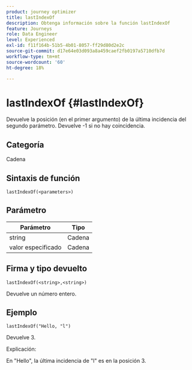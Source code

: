 ```yaml
---
product: journey optimizer
title: lastIndexOf
description: Obtenga información sobre la función lastIndexOf
feature: Journeys
role: Data Engineer
level: Experienced
exl-id: f11f164b-51b5-4b01-8057-ff29d80d2e2c
source-git-commit: d17e64e03d093a8a459caef2fb0197a5710dfb7d
workflow-type: tm+mt
source-wordcount: '60'
ht-degree: 18%

---
```


# lastIndexOf {#lastIndexOf}

Devuelve la posición (en el primer argumento) de la última incidencia del segundo parámetro. Devuelve -1 si no hay coincidencia.

## Categoría

Cadena

## Sintaxis de función

`lastIndexOf(<parameters>)`

## Parámetro

| Parámetro | Tipo |
|-----------|------------------|
| string | Cadena |
| valor especificado | Cadena |

## Firma y tipo devuelto

`lastIndexOf(<string>,<string>)`

Devuelve un número entero.

## Ejemplo

`lastIndexOf("Hello, "l")`

Devuelve 3.

Explicación:

En &quot;Hello&quot;, la última incidencia de &quot;l&quot; es en la posición 3.
